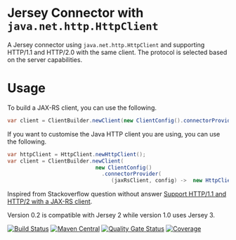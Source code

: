 # Jersey Connector with `java.net.http.HttpClient`
A Jersey connector using `java.net.http.HttpClient` and supporting HTTP/1.1 and HTTP/2.0 with the same client. The protocol is selected based on the server capabilities.

# Usage
To build a JAX-RS client, you can use the following. 
```java
var client = ClientBuilder.newClient(new ClientConfig().connectorProvider(HttpClientConnector::new))
```
If you want to customise the Java HTTP client you are using, you can use the following.
```java
var httpClient = HttpClient.newHttpClient();
var client = ClientBuilder.newClient(
                            new ClientConfig()
                              .connectorProvider(
                                 (jaxRsClient, config) ->  new HttpClientConnector(httpClient)))
```

Inspired from Stackoverflow question without answer [Support HTTP/1.1 and HTTP/2 with a JAX-RS client](https://stackoverflow.com/questions/42348041/support-http-1-1-and-http-2-with-a-jax-rs-client).
<p>
Version 0.2 is compatible with Jersey 2 while version 1.0 uses Jersey 3.

[![Build Status](https://github.com/nhenneaux/jersey-httpclient-connector/workflows/Java%20CI/badge.svg)](https://github.com/nhenneaux/jersey-httpclient-connector/actions?query=workflow%3A%22Java+CI%22)
[![Maven Central](https://maven-badges.herokuapp.com/maven-central/com.github.nhenneaux.jersey.connector.httpclient/jersey-httpclient-connector/badge.svg)](https://maven-badges.herokuapp.com/maven-central/com.github.nhenneaux.jersey.connector.httpclient/jersey-httpclient-connector)
[![Quality Gate Status](https://sonarcloud.io/api/project_badges/measure?project=nhenneaux_jersey-httpclient-connector&metric=alert_status)](https://sonarcloud.io/dashboard?id=nhenneaux_jersey-httpclient-connector)
[![Coverage](https://sonarcloud.io/api/project_badges/measure?project=nhenneaux_jersey-httpclient-connector&metric=coverage)](https://sonarcloud.io/dashboard?id=nhenneaux_jersey-httpclient-connector)
